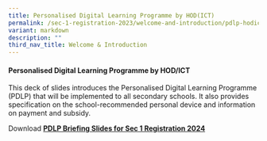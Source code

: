 ```yaml
---
title: Personalised Digital Learning Programme by HOD(ICT)
permalink: /sec-1-registration-2023/welcome-and-introduction/pdlp-hodict/
variant: markdown
description: ""
third_nav_title: Welcome & Introduction
---
```

#### **Personalised Digital Learning Programme by HOD/ICT**

This deck of slides introduces the Personalised Digital Learning Programme (PDLP) that will be implemented to all secondary schools. It also provides specification on the school-recommended personal device and information on payment and subsidy.

Download **[PDLP Briefing Slides for Sec 1 Registration 2024](/files/2023/Uploads/32024_Sec_1_Registration_PDLP.pdf)**